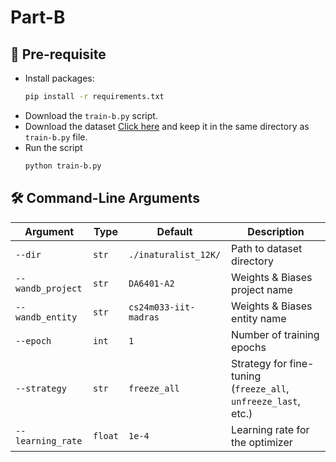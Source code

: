 # Part-B

## 🔧 Pre-requisite
- Install packages:
  ```bash
  pip install -r requirements.txt
- Download the ``train-b.py`` script.
- Download the dataset [Click here](https://storage.googleapis.com/wandb_datasets/nature_12K.zip) and keep it in the same directory as ``train-b.py`` file.
- Run the script
  ```bash
  python train-b.py
## 🛠️ Command-Line Arguments

| Argument              | Type     | Default               | Description                                                   |
|-----------------------|----------|------------------------|---------------------------------------------------------------|
| `--dir`               | `str`    | `./inaturalist_12K/`   | Path to dataset directory                                     |
| `--wandb_project`     | `str`    | `DA6401-A2`            | Weights & Biases project name                                 |
| `--wandb_entity`      | `str`    | `cs24m033-iit-madras`  | Weights & Biases entity name                                  |
| `--epoch`             | `int`    | `1`                    | Number of training epochs                                     |
| `--strategy`          | `str`    | `freeze_all`           | Strategy for fine-tuning (`freeze_all`, `unfreeze_last`, etc.)|
| `--learning_rate`     | `float`  | `1e-4`                 | Learning rate for the optimizer                               |
